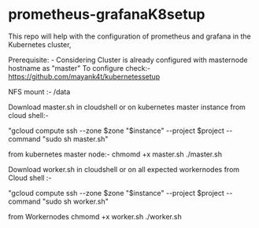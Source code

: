 # prometheus-grafanaK8setup

This repo will help with the configuration of prometheus and grafana in the Kubernetes cluster, 

Prerequisite: -
Considering Cluster is already configured with masternode hostname as "master"
To configure check:- https://github.com/mayank4t/kubernetessetup

NFS mount :- /data

Download master.sh in cloudshell or on kubernetes master instance
from cloud shell:-

"gcloud compute ssh --zone $zone "$instance"  --project $project --command "sudo sh master.sh" 

from kubernetes master node:-
chmomd +x master.sh
./master.sh

Download worker.sh in cloudshell or on all expected workernodes
from Cloud shell :-

"gcloud compute ssh --zone $zone "$instance"  --project $project --command "sudo sh worker.sh" 

from Workernodes
chmomd +x worker.sh
./worker.sh


